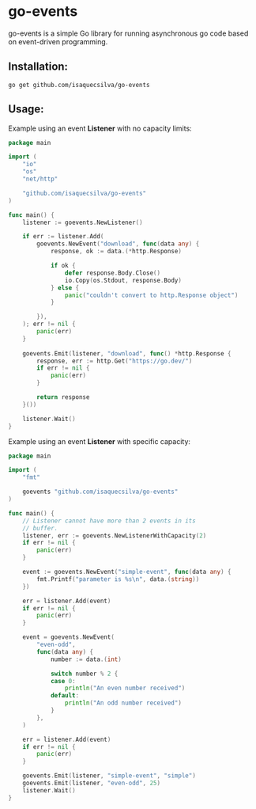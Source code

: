 # go-events
go-events is a simple Go library for running asynchronous go code based on event-driven programming.

## Installation:
```
go get github.com/isaquecsilva/go-events
```

## Usage:

Example using an event **Listener** with no capacity limits:

```go
package main

import (
    "io"
    "os"
    "net/http"

    "github.com/isaquecsilva/go-events"
)

func main() {
    listener := goevents.NewListener()

    if err := listener.Add(
	    goevents.NewEvent("download", func(data any) {
            response, ok := data.(*http.Response)

            if ok {
                defer response.Body.Close()
                io.Copy(os.Stdout, response.Body)
            } else {
                panic("couldn't convert to http.Response object")
            }

        }),
    ); err != nil {
	    panic(err)
    }
   
    goevents.Emit(listener, "download", func() *http.Response {
	    response, err := http.Get("https://go.dev/")
        if err != nil {
            panic(err)
        }

        return response
    }())

    listener.Wait()
}
```

Example using an event **Listener** with specific capacity:

```go
package main

import (
	"fmt"

	goevents "github.com/isaquecsilva/go-events"
)

func main() {
    // Listener cannot have more than 2 events in its
    // buffer.
	listener, err := goevents.NewListenerWithCapacity(2)
	if err != nil {
		panic(err)
	}

	event := goevents.NewEvent("simple-event", func(data any) {
		fmt.Printf("parameter is %s\n", data.(string))
	})

	err = listener.Add(event)
	if err != nil {
		panic(err)
	}

	event = goevents.NewEvent(
		"even-odd",
		func(data any) {
			number := data.(int)

			switch number % 2 {
			case 0:
				println("An even number received")
			default:
				println("An odd number received")
			}
		},
	)

	err = listener.Add(event)
	if err != nil {
		panic(err)
	}

	goevents.Emit(listener, "simple-event", "simple")
	goevents.Emit(listener, "even-odd", 25)
	listener.Wait()
}
```
